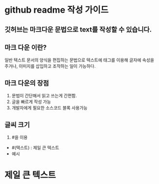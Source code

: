 # github readme 작성 가이드
## 깃허브는 마크다운 문법으로 text를 작성할 수 있습니다.



## 마크 다운 이란?
일반 텍스트 문서의 양식을 편집하는 문법으로 텍스트에 태그를 이용해 글자에 속성을 주거나, 이미지를 삽입하고 조작하는 일이 가능하다.

## 마크 다운의 장점
1. 문법이 간단해서 읽고 쓰는게 간편함.
2. 글을 빠르게 작성 가능
3. 개발자에게 필요한 소스코드 블록 사용가능

## 글씨 크기
1. #을 이용
- #(택스트) : 제일 큰 텍스트
- 예시
# 제일 큰 텍스트


